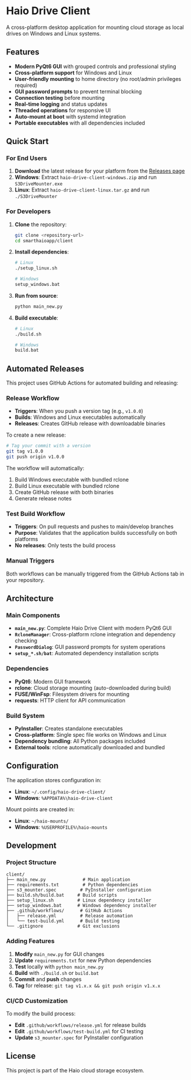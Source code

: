 # Haio Drive Client

A cross-platform desktop application for mounting cloud storage as local drives on Windows and Linux systems.

## Features

- **Modern PyQt6 GUI** with grouped controls and professional styling
- **Cross-platform support** for Windows and Linux
- **User-friendly mounting** to home directory (no root/admin privileges required)
- **GUI password prompts** to prevent terminal blocking
- **Connection testing** before mounting
- **Real-time logging** and status updates
- **Threaded operations** for responsive UI
- **Auto-mount at boot** with systemd integration
- **Portable executables** with all dependencies included

## Quick Start

### For End Users

1. **Download** the latest release for your platform from the [Releases page](../../releases)
2. **Windows**: Extract `haio-drive-client-windows.zip` and run `S3DriveMounter.exe`
3. **Linux**: Extract `haio-drive-client-linux.tar.gz` and run `./S3DriveMounter`

### For Developers

1. **Clone** the repository:
   ```bash
   git clone <repository-url>
   cd smarthaioapp/client
   ```

2. **Install dependencies**:
   ```bash
   # Linux
   ./setup_linux.sh
   
   # Windows
   setup_windows.bat
   ```

3. **Run from source**:
   ```bash
   python main_new.py
   ```

4. **Build executable**:
   ```bash
   # Linux
   ./build.sh
   
   # Windows
   build.bat
   ```

## Automated Releases

This project uses GitHub Actions for automated building and releasing:

### Release Workflow

- **Triggers**: When you push a version tag (e.g., `v1.0.0`)
- **Builds**: Windows and Linux executables automatically
- **Releases**: Creates GitHub release with downloadable binaries

To create a new release:

```bash
# Tag your commit with a version
git tag v1.0.0
git push origin v1.0.0
```

The workflow will automatically:
1. Build Windows executable with bundled rclone
2. Build Linux executable with bundled rclone  
3. Create GitHub release with both binaries
4. Generate release notes

### Test Build Workflow

- **Triggers**: On pull requests and pushes to main/develop branches
- **Purpose**: Validates that the application builds successfully on both platforms
- **No releases**: Only tests the build process

### Manual Triggers

Both workflows can be manually triggered from the GitHub Actions tab in your repository.

## Architecture

### Main Components

- **`main_new.py`**: Complete Haio Drive Client with modern PyQt6 GUI
- **`RcloneManager`**: Cross-platform rclone integration and dependency checking
- **`PasswordDialog`**: GUI password prompts for system operations
- **`setup_*.sh/bat`**: Automated dependency installation scripts

### Dependencies

- **PyQt6**: Modern GUI framework
- **rclone**: Cloud storage mounting (auto-downloaded during build)
- **FUSE/WinFsp**: Filesystem drivers for mounting
- **requests**: HTTP client for API communication

### Build System

- **PyInstaller**: Creates standalone executables
- **Cross-platform**: Single spec file works on Windows and Linux
- **Dependency bundling**: All Python packages included
- **External tools**: rclone automatically downloaded and bundled

## Configuration

The application stores configuration in:
- **Linux**: `~/.config/haio-drive-client/`
- **Windows**: `%APPDATA%\haio-drive-client`

Mount points are created in:
- **Linux**: `~/haio-mounts/`
- **Windows**: `%USERPROFILE%\haio-mounts`

## Development

### Project Structure

```
client/
├── main_new.py              # Main application
├── requirements.txt         # Python dependencies
├── s3_mounter.spec         # PyInstaller configuration
├── build.sh/build.bat     # Build scripts
├── setup_linux.sh         # Linux dependency installer
├── setup_windows.bat      # Windows dependency installer
├── .github/workflows/      # GitHub Actions
│   ├── release.yml         # Release automation
│   └── test-build.yml      # Build testing
└── .gitignore             # Git exclusions
```

### Adding Features

1. **Modify** `main_new.py` for GUI changes
2. **Update** `requirements.txt` for new Python dependencies
3. **Test** locally with `python main_new.py`
4. **Build** with `./build.sh` or `build.bat`
5. **Commit** and **push** changes
6. **Tag** for release: `git tag v1.x.x && git push origin v1.x.x`

### CI/CD Customization

To modify the build process:

- **Edit** `.github/workflows/release.yml` for release builds
- **Edit** `.github/workflows/test-build.yml` for CI testing
- **Update** `s3_mounter.spec` for PyInstaller configuration

## License

This project is part of the Haio cloud storage ecosystem.
